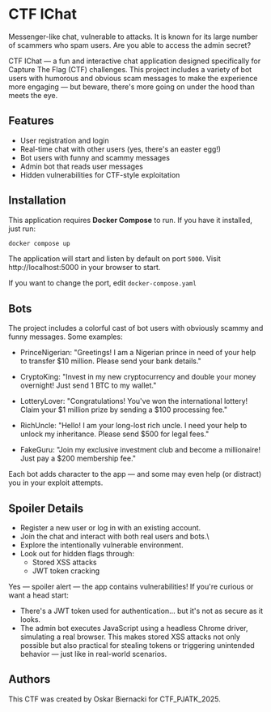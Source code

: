 # CTF IChat

Messenger-like chat, vulnerable to attacks. It is known for its large number of scammers who spam users. Are you able to access the admin secret?

CTF IChat — a fun and interactive chat application designed specifically for Capture The Flag (CTF) challenges. This project includes a variety of bot users with humorous and obvious scam messages to make the experience more engaging — but beware, there's more going on under the hood than meets the eye.

## Features

- User registration and login
- Real-time chat with other users (yes, there's an easter egg!)
- Bot users with funny and scammy messages
- Admin bot that reads user messages
- Hidden vulnerabilities for CTF-style exploitation

## Installation

This application requires **Docker Compose** to run. If you have it installed, just run:

```bash
docker compose up
```
The application will start and listen by default on port `5000`.
Visit http://localhost:5000 in your browser to start.

If you want to change the port, edit `docker-compose.yaml` 

## Bots
The project includes a colorful cast of bot users with obviously scammy and funny messages. Some examples:
* PrinceNigerian: "Greetings! I am a Nigerian prince in need of your help to transfer $10 million. Please send your bank details."
* CryptoKing: "Invest in my new cryptocurrency and double your money overnight! Just send 1 BTC to my wallet."
* LotteryLover: "Congratulations! You've won the international lottery! Claim your $1 million prize by sending a $100 processing fee."

* RichUncle: "Hello! I am your long-lost rich uncle. I need your help to unlock my inheritance. Please send $500 for legal fees."
* FakeGuru: "Join my exclusive investment club and become a millionaire! Just pay a $200 membership fee."

Each bot adds character to the app — and some may even help (or distract) you in your exploit attempts.


## Spoiler Details
- Register a new user or log in with an existing account.
- Join the chat and interact with both real users and bots.\
- Explore the intentionally vulnerable environment.
- Look out for hidden flags through:
    * Stored XSS attacks
    * JWT token cracking

Yes — spoiler alert — the app contains vulnerabilities! If you're curious or want a head start:

- There's a JWT token used for authentication... but it's not as secure as it looks.
- The admin bot executes JavaScript using a headless Chrome driver, simulating a real browser. This makes stored XSS attacks not only possible but also practical for stealing tokens or triggering unintended behavior — just like in real-world scenarios.


## Authors
This CTF was created by Oskar Biernacki for CTF_PJATK_2025.